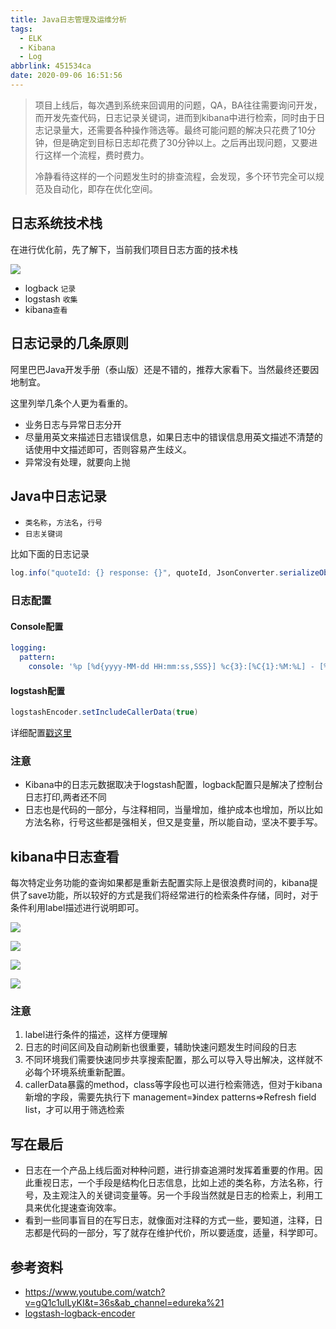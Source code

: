 ```yaml
---
title: Java日志管理及运维分析
tags:
  - ELK
  - Kibana
  - Log
abbrlink: 451534ca
date: 2020-09-06 16:51:56
---
```

> 项目上线后，每次遇到系统来回调用的问题，QA，BA往往需要询问开发，而开发先查代码，日志记录关键词，进而到kibana中进行检索，同时由于日志记录量大，还需要各种操作筛选等。最终可能问题的解决只花费了10分钟，但是确定到目标日志却花费了30分钟以上。之后再出现问题，又要进行这样一个流程，费时费力。
> 
> 冷静看待这样的一个问题发生时的排查流程，会发现，多个环节完全可以规范及自动化，即存在优化空间。

## 日志系统技术栈

在进行优化前，先了解下，当前我们项目日志方面的技术栈

![](https://static.1991421.cn/2020/2020-09-06-164411.jpeg)


- logback `记录`
- logstash `收集`
- kibana`查看`


## 日志记录的几条原则 

阿里巴巴Java开发手册（泰山版）还是不错的，推荐大家看下。当然最终还要因地制宜。

这里列举几条个人更为看重的。

- 业务日志与异常日志分开
- 尽量用英文来描述日志错误信息，如果日志中的错误信息用英文描述不清楚的话使用中文描述即可，否则容易产生歧义。
- 异常没有处理，就要向上抛

## Java中日志记录

- `类名称`，`方法名`，`行号`
- `日志关键词`

比如下面的日志记录

```java
log.info("quoteId: {} response: {}", quoteId, JsonConverter.serializeObject(quoteWithSaleRegDTO));
```

### 日志配置

#### Console配置

```yml
logging:
  pattern:
    console: '%p [%d{yyyy-MM-dd HH:mm:ss,SSS}] %c{3}:[%C{1}:%M:%L] - [%t][%file:%line] - %m%n'
```

#### logstash配置

```java
logstashEncoder.setIncludeCallerData(true)
```

详细配置[戳这里](https://github.com/logstash/logstash-logback-encoder)

### 注意
- Kibana中的日志元数据取决于logstash配置，logback配置只是解决了控制台日志打印,两者还不同
- 日志也是代码的一部分，与注释相同，当量增加，维护成本也增加，所以比如方法名称，行号这些都是强相关，但又是变量，所以能自动，坚决不要手写。


## kibana中日志查看
每次特定业务功能的查询如果都是重新去配置实际上是很浪费时间的，kibana提供了save功能，所以较好的方式是我们将经常进行的检索条件存储，同时，对于条件利用label描述进行说明即可。


![](https://static.1991421.cn/2020/2020-09-06-163511.jpeg)


![](https://static.1991421.cn/2020/2020-09-06-163603.jpeg)


![](https://static.1991421.cn/2020/2020-09-06-164203.jpeg)

![](https://static.1991421.cn/2020/2020-09-07-082413.jpeg)

### 注意

1. label进行条件的描述，这样方便理解
2. 日志的时间区间及自动刷新也很重要，辅助快速问题发生时间段的日志
3. 不同环境我们需要快速同步共享搜索配置，那么可以导入导出解决，这样就不必每个环境系统重新配置。
4. callerData暴露的method，class等字段也可以进行检索筛选，但对于kibana新增的字段，需要先执行下 management=》index patterns=>Refresh field list，才可以用于筛选检索


## 写在最后
- 日志在一个产品上线后面对种种问题，进行排查追溯时发挥着重要的作用。因此重视日志，一个手段是结构化日志信息，比如上述的类名称，方法名称，行号，及主观注入的关键词变量等。另一个手段当然就是日志的检索上，利用工具来优化提速查询效率。
- 看到一些同事盲目的在写日志，就像面对注释的方式一些，要知道，注释，日志都是代码的一部分，写了就存在维护代价，所以要适度，适量，科学即可。



## 参考资料
- https://www.youtube.com/watch?v=gQ1c1uILyKI&t=36s&ab_channel=edureka%21
- [logstash-logback-encoder](https://github.com/logstash/logstash-logback-encoder)




